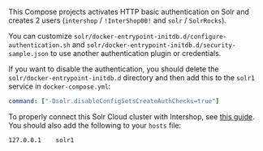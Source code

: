 This Compose projects activates HTTP basic authentication on Solr and creates 2 users (`intershop` / `!InterShop00!` and `solr` / `SolrRocks`).

You can customize `solr/docker-entrypoint-initdb.d/configure-authentication.sh` and `solr/docker-entrypoint-initdb.d/security-sample.json` to use another authentication plugin or credentials.

If you want to disable the authentication, you should delete the `solr/docker-entrypoint-initdb.d` directory and then add this to the `solr1` service in `docker-compose.yml`:
``` yml
command: ["-Dsolr.disableConfigSetsCreateAuthChecks=true"]
```

To properly connect this Solr Cloud cluster with Intershop, see [this guide](https://support.intershop.com/kb/28A509). You should also add the following to your `hosts` file:
```
127.0.0.1    solr1
```
